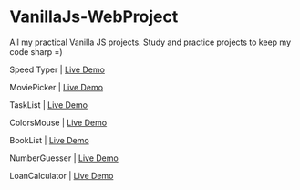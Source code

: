 # VanillaJs-WebProject

All my practical Vanilla JS projects.
Study and practice projects to keep my code sharp =)

Speed Typer | [Live Demo](https://carloshbido.github.io/VanillaJs-WebProjects/Speed-Typer)

MoviePicker | [Live Demo](https://carloshbido.github.io/VanillaJs-WebProjects/Movie-Picker/)

TaskList | [Live Demo](https://carloshbido.github.io/VanillaJs-WebProjects/TaskList)

ColorsMouse | [Live Demo](https://carloshbido.github.io/VanillaJs-WebProjects/Colors-Mouse)

BookList | [Live Demo](https://carloshbido.github.io/VanillaJs-WebProjects/Book-List)

NumberGuesser | [Live Demo](https://carloshbido.github.io/VanillaJs-WebProjects/Number-Guesser)

LoanCalculator | [Live Demo](https://carloshbido.github.io/VanillaJs-WebProjects/Loan-Calulator)
